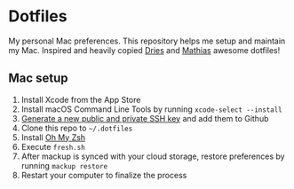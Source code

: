 # Dotfiles
My personal Mac preferences. This repository helps me setup and maintain my Mac.
Inspired and heavily copied [Dries](https://github.com/driesvints/dotfiles) and [Mathias](https://github.com/mathiasbynens/dotfiles) awesome dotfiles!

## Mac setup 

1. Install Xcode from the App Store
2. Install macOS Command Line Tools by running `xcode-select --install`
3. [Generate a new public and private SSH key](https://help.github.com/en/github/authenticating-to-github/generating-a-new-ssh-key-and-adding-it-to-the-ssh-agent) and add them to Github
4. Clone this repo to `~/.dotfiles`
5. Install [Oh My Zsh](https://github.com/robbyrussell/oh-my-zsh#getting-started)
6. Execute `fresh.sh` 
7. After mackup is synced with your cloud storage, restore preferences by running `mackup restore`
8. Restart your computer to finalize the process
